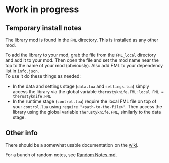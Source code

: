 # Work in progress #

## Temporary install notes ##
The library mod is found in the `FML` directory. This is installed as any other mod.

To add the library to your mod, grab the file from the `FML_local` directory and add it to your mod. Then open the file and set the mod name near the top to the name of your mod (obviously). Also add FML to your dependency list in `info.json`.  
To use it do these things as needed:
- In the data and settings stage (`data.lua` and `settings.lua`) simply access the library via the global variable `therustyknife.FML`: `local FML = therustyknife.FML`
- In the runtime stage (`control.lua`) require the local FML file on top of your `control.lua` using `require "<path-to-the-file>"`. Then access the library using the global variable `therustyknife.FML`, similarly to the data stage.

## Other info ##
There should be a somewhat usable documentation on the [wiki](https://github.com/theRustyKnife/FactorioModdingLibrary/wiki).

For a bunch of random notes, see [Random Notes.md](https://github.com/theRustyKnife/FactorioModdingLibrary/blob/0.1-dev/Random%20Notes.md).
